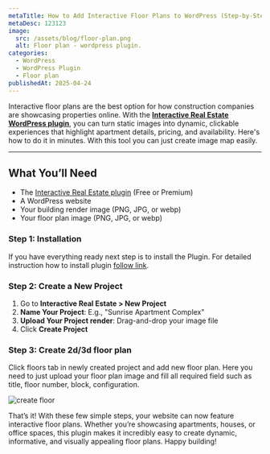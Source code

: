 ```yaml
---
metaTitle: How to Add Interactive Floor Plans to WordPress (Step-by-Step)
metaDesc: 123123
image:
  src: /assets/blog/floor-plan.png
  alt: Floor plan - wordpress plugin.
categories:
  - WordPress
  - WordPress Plugin
  - Floor plan
publishedAt: 2025-04-24
---
```


Interactive floor plans are the best option for how construction companies are showcasing properties online. With the [**Interactive Real Estate WordPress plugin**](/), you can turn static images into dynamic, clickable experiences that highlight apartment details, pricing, and availability. Here's how to do it in minutes. With this tool you can just create image map easily.

---

## What You’ll Need

- The [Interactive Real Estate plugin](/) (Free or Premium)
- A WordPress website
- Your building render image (PNG, JPG, or webp)
- Your floor plan image (PNG, JPG, or webp)

### Step 1: Installation

If you have everything ready next step is to install the Plugin. For detailed instruction how to install plugin [follow link](/doc/installation).

### Step 2: Create a New Project

1. Go to **Interactive Real Estate > New Project**
2. **Name Your Project**: E.g., "Sunrise Apartment Complex"
3. **Upload Your Project render**: Drag-and-drop your image file
4. Click **Create Project**

### Step 3: Create 2d/3d floor plan

Click floors tab in newly created project and add new floor plan. Here you need to just upload your floor plan image and fill all required field such as title, floor number, block, configuration.

![create floor](/assets/blog/floor-create.webp)

That’s it! With these few simple steps, your website can now feature interactive floor plans. Whether you’re showcasing apartments, houses, or office spaces, this plugin makes it incredibly easy to create dynamic, informative, and visually appealing floor plans. Happy building!
